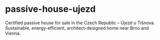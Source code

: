 # passive-house-ujezd
Certified passive house for sale in the Czech Republic – Újezd u Tišnova. Sustainable, energy-efficient, architect-designed home near Brno and Vienna.
